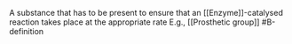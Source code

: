 A substance that has to be present to ensure that an [[Enzyme]]-catalysed reaction takes place at the appropriate rate
E.g., [[Prosthetic group]]
#B-definition 